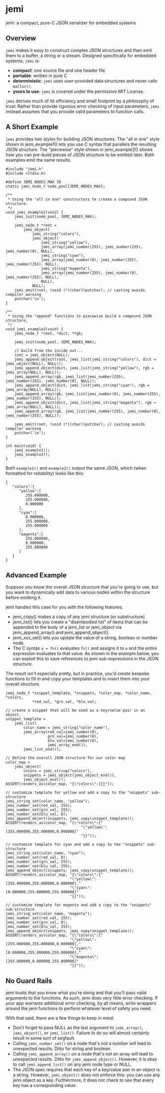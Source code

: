 # jemi
jemi: a compact, pure-C JSON serializer for embedded systems

## Overview

`jemi` makes it easy to construct complex JSON structures and then emit them
to a buffer, a string or a stream.  Designed specifically for embedded systems,
`jemi` is:
* **compact**: one source file and one header file
* **portable**: written in pure C
* **deterministic**: `jemi` uses user-provided data structures and never calls
`malloc()`.
* **yours to use**: `jemi` is covered under the permissive MIT License.

`jemi` derives much of its efficiency and small footprint by a philosophy of
trust: Rather than provide rigorous error checking of input parameters,
`jemi` instead assumes that you provide valid parameters to function calls.


## A Short Example


`jemi` provides two styles for building JSON structures.  The "all in one" style
shown in jemi_example1() lets you use C syntax that parallels the resulting JSON
structure.  The "piecewise" style shown in jemi_example2() shows how you can
pre-build pieces of JSON structure to be emitted later.  Both examples emit the
same results.

```
#include "jemi.h"
#include <stdio.h>

#define JEMI_NODES_MAX 30
static jemi_node_t node_pool[JEMI_NODES_MAX];

/**
 * Using the "all in one" constructors to create a compound JSON structure.
 */
void jemi_example1(void) {
    jemi_init(node_pool, JEMI_NODES_MAX);

    jemi_node_t *root =
        jemi_object(
            jemi_string("colors"),
            jemi_object(
                jemi_string("yellow"),
                jemi_array(jemi_number(255), jemi_number(255), jemi_number(0), NULL),
                jemi_string("cyan"),
                jemi_array(jemi_number(0), jemi_number(255), jemi_number(255), NULL),
                jemi_string("magenta"),
                jemi_array(jemi_number(255), jemi_number(0), jemi_number(255), NULL),
                NULL),
            NULL);
    jemi_emit(root, (void (*)(char))putchar); // casting avoids compiler warning
    putchar('\n');
}

/**
 * Using the "append" functions to piecewise build a compound JSON structure.
 */
void jemi_example2(void) {
    jemi_node_t *root, *dict, *rgb;

    jemi_init(node_pool, JEMI_NODES_MAX);

    // build from the inside out...
    root = jemi_object(NULL);
    jemi_append_object(root, jemi_list(jemi_string("colors"), dict = jemi_object(NULL), NULL));
    jemi_append_object(dict, jemi_list(jemi_string("yellow"), rgb = jemi_array(NULL), NULL));
    jemi_append_array(rgb, jemi_list(jemi_number(255), jemi_number(255), jemi_number(0), NULL));
    jemi_append_object(dict, jemi_list(jemi_string("cyan"), rgb = jemi_array(NULL), NULL));
    jemi_append_array(rgb, jemi_list(jemi_number(0), jemi_number(255), jemi_number(255), NULL));
    jemi_append_object(dict, jemi_list(jemi_string("magenta"), rgb = jemi_array(NULL), NULL));
    jemi_append_array(rgb, jemi_list(jemi_number(255), jemi_number(0), jemi_number(255), NULL));

    jemi_emit(root, (void (*)(char))putchar); // casting avoids compiler warning
    putchar('\n');
}

int main(void) {
    jemi_example1();
    jemi_example2();
}
```

Both `example1()` and `example2()` output the same JSON, which (when formatted
for redability) looks like this:

```
{
   "colors":{
      "yellow":[
         255.000000,
         255.000000,
         0.000000
      ],
      "cyan":[
         0.000000,
         255.000000,
         255.000000
      ],
      "magenta":[
         255.000000,
         0.000000,
         255.000000
      ]
   }
}
```

## Advanced Example

Suppose you know the overall JSON structure that you're going to use, but you
want to dynamically add data to various nodes within the structure before
emitting it.  

jemi handles this case for you with the following features;
* jemi_copy() makes a copy of any jemi structure (or substructure)
* jemi_list() lets you create a "disembodied list" of items that can be
appended to the body of a jemi_list or jemi_object via jemi_append_array()
and jemi_append_object().
* jemi_xxx_set() lets you update the value of a string, boolean or number node.
* The C syntax `a = fn()` evaluates `fn()` and assigns it to `a` and the entire
expression evaluates to that value.  As shown in the example below, you can
exploit this to save references to jemi sub-expressions in the JSON structure.

The result isn't especially pretty, but in practice, you'd create bespoke
functions to fill in and copy your templates and to insert them into your
overall structure.

```
jemi_node_t *snippet_template, *snippets, *color_map, *color_name, *colors,
            *red_val, *grn_val, *blu_val;

// create a snippet that will be used as a key/value pair in an object.
snippet_template =
    jemi_list(
        color_name = jemi_string("color_name"),
        jemi_array(red_val=jemi_number(0),
                   grn_val=jemi_number(0),
                   blu_val=jemi_number(0),
                   jemi_array_end()),
        jemi_list_end());

// Define the overall JSON structure for our color map
color_map =
    jemi_object(
        colors = jemi_string("colors"),
        snippets = jemi_object(jemi_object_end()),
        jemi_object_end());
ASSERT(renders_as(color_map, "{\"colors\":{}}"));

// customize template for yellow and add a copy to the "snippets" sub-structure
jemi_string_set(color_name, "yellow");
jemi_number_set(red_val, 255);
jemi_number_set(grn_val, 255);
jemi_number_set(blu_val, 0);
jemi_append_object(snippets, jemi_copy(snippet_template));
ASSERT(renders_as(color_map, "{\"colors\":{"
                                  "\"yellow\":[255.000000,255.000000,0.000000]"
                                  "}}"));

// customize template for cyan and add a copy to the "snippets" sub-structure
jemi_string_set(color_name, "cyan");
jemi_number_set(red_val, 0);
jemi_number_set(grn_val, 255);
jemi_number_set(blu_val, 255);
jemi_append_object(snippets, jemi_copy(snippet_template));
ASSERT(renders_as(color_map, "{\"colors\":{"
                             "\"yellow\":[255.000000,255.000000,0.000000],"
                             "\"cyan\":[0.000000,255.000000,255.000000]"
                             "}}"));

// customize template for magenta and add a copy to the "snippets" sub-structure
jemi_string_set(color_name, "magenta");
jemi_number_set(red_val, 255);
jemi_number_set(grn_val, 0);
jemi_number_set(blu_val, 255);
jemi_append_object(snippets, jemi_copy(snippet_template));
ASSERT(renders_as(color_map, "{\"colors\":{"
                             "\"yellow\":[255.000000,255.000000,0.000000],"
                             "\"cyan\":[0.000000,255.000000,255.000000],"
                             "\"magenta\":[255.000000,0.000000,255.000000]"
                             "}}"));

```

## No Guard Rails

jemi trusts that you know what you're doing and that you'll pass valid arguments
to the functions.  As such, jemi does very little error checking.  If your
app warrants additional error checking, by all means, write wrappers around the
jemi functions to perform whatever level of safety you need.

With that said, there are a few things to keep in mind:

* Don't forget to pass NULL as the last argument to `jemi_array()`,
`jemi_object()`, or `jemi_list()`.  Failure to do so will almost certainly
result in some sort of segfault.
* Calling `jemi_number_set()` on a node that's not a number will lead to
unexpected results.  Ditto for string and boolean.
* Calling `jemi_append_array()` on a node that's not an array will lead to
unexpected results.  Ditto for `jemi_append_object()`.  However, it is okay
to call `jemi_append_list()` on any jemi node type or NULL.
* The JSON spec requires that each key of a key/value pair in an object is a
string.  However, `jemi_object()` does not enforce this: you can use any jemi
object as a key.  Furthermore, it does not check to see that every key has a
corresponding value.

